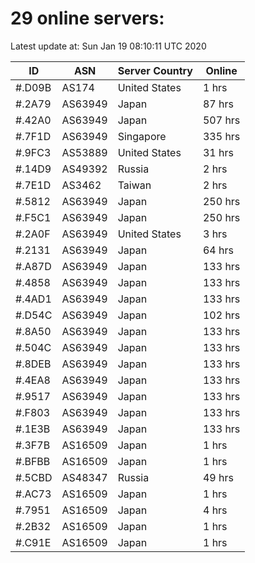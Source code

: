# 29 online servers:

Latest update at: Sun Jan 19 08:10:11 UTC 2020

| ID | ASN | Server Country | Online |
| -- | --- | -------------- | ------ |
| #.D09B | AS174 | United States | 1 hrs |
| #.2A79 | AS63949 | Japan | 87 hrs |
| #.42A0 | AS63949 | Japan | 507 hrs |
| #.7F1D | AS63949 | Singapore | 335 hrs |
| #.9FC3 | AS53889 | United States | 31 hrs |
| #.14D9 | AS49392 | Russia | 2 hrs |
| #.7E1D | AS3462 | Taiwan | 2 hrs |
| #.5812 | AS63949 | Japan | 250 hrs |
| #.F5C1 | AS63949 | Japan | 250 hrs |
| #.2A0F | AS63949 | United States | 3 hrs |
| #.2131 | AS63949 | Japan | 64 hrs |
| #.A87D | AS63949 | Japan | 133 hrs |
| #.4858 | AS63949 | Japan | 133 hrs |
| #.4AD1 | AS63949 | Japan | 133 hrs |
| #.D54C | AS63949 | Japan | 102 hrs |
| #.8A50 | AS63949 | Japan | 133 hrs |
| #.504C | AS63949 | Japan | 133 hrs |
| #.8DEB | AS63949 | Japan | 133 hrs |
| #.4EA8 | AS63949 | Japan | 133 hrs |
| #.9517 | AS63949 | Japan | 133 hrs |
| #.F803 | AS63949 | Japan | 133 hrs |
| #.1E3B | AS63949 | Japan | 133 hrs |
| #.3F7B | AS16509 | Japan | 1 hrs |
| #.BFBB | AS16509 | Japan | 1 hrs |
| #.5CBD | AS48347 | Russia | 49 hrs |
| #.AC73 | AS16509 | Japan | 1 hrs |
| #.7951 | AS16509 | Japan | 4 hrs |
| #.2B32 | AS16509 | Japan | 1 hrs |
| #.C91E | AS16509 | Japan | 1 hrs |

